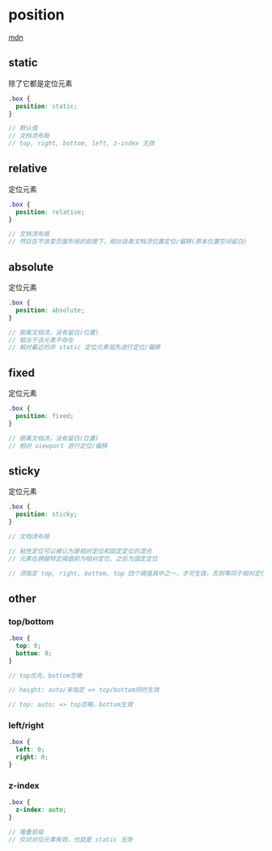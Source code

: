 # position

[mdn](https://developer.mozilla.org/zh-CN/docs/Web/CSS/position)

## static

除了它都是定位元素

```scss
.box {
  position: static;
}

// 默认值
// 文档流布局
// top, right, bottom, left, z-index 无效
```

## relative

定位元素

```scss
.box {
  position: relative;
}

// 文档流布局
// 然后在不改变页面布局的前提下，相对自身文档流位置定位/偏移(原本位置空间留白)
```

## absolute

定位元素

```scss
.box {
  position: absolute;
}

// 脱离文档流，没有留白(位置)
// 相当于该元素不存在
// 相对最近的非 static 定位元素祖先进行定位/偏移
```

## fixed

定位元素

```scss
.box {
  position: fixed;
}

// 脱离文档流，没有留白(位置)
// 相对 viewport 进行定位/偏移
```

## sticky

定位元素

```scss
.box {
  position: sticky;
}

// 文档流布局

// 粘性定位可以被认为是相对定位和固定定位的混合
// 元素在跨越特定阈值前为相对定位，之后为固定定位

// 须指定 top, right, bottom, top 四个阈值其中之一，才可生效，否则等同于相对定位
```

## other

### top/bottom

```scss
.box {
  top: 0;
  bottom: 0;
}

// top优先，bottom忽略

// height: auto/未指定 => top/bottom同时生效

// top: auto; => top忽略，bottom生效
```

### left/right

```scss
.box {
  left: 0;
  right: 0;
}
```

### z-index

```scss
.box {
  z-index: auto;
}

// 堆叠层级
// 仅对对位元素有效，也就是 static 无效
```
